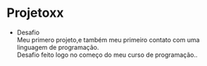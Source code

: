 # Projetoxx

* Desafio<br/>
Meu primero projeto,e também meu primeiro contato com uma linguagem de programação.<br/>
Desafio feito logo no começo do meu curso de programação..<br/>
